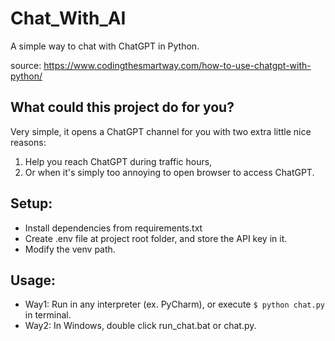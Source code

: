 # Chat_With_AI
A simple way to chat with ChatGPT in Python.

source: https://www.codingthesmartway.com/how-to-use-chatgpt-with-python/


## What could this project do for you?
Very simple, it opens a ChatGPT channel for you with two extra little nice reasons:
1) Help you reach ChatGPT during traffic hours,
2) Or when it's simply too annoying to open browser to access ChatGPT.

## Setup:
- Install dependencies from requirements.txt
- Create .env file at project root folder, and store the API key in it.
- Modify the venv path.

## Usage:
- Way1: Run in any interpreter (ex. PyCharm), or execute `$ python chat.py` in terminal.
- Way2: In Windows, double click run_chat.bat or chat.py.
